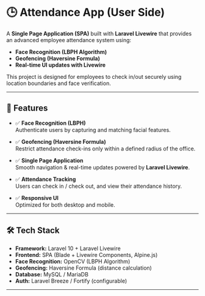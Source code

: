 # 🕒 Attendance App (User Side)

A **Single Page Application (SPA)** built with **Laravel Livewire** that provides an advanced employee attendance system using:

- **Face Recognition (LBPH Algorithm)**  
- **Geofencing (Haversine Formula)**  
- **Real-time UI updates with Livewire**  

This project is designed for employees to check in/out securely using location boundaries and face verification.

---

## 🚀 Features

- ✅ **Face Recognition (LBPH)**  
  Authenticate users by capturing and matching facial features.  

- ✅ **Geofencing (Haversine Formula)**  
  Restrict attendance check-ins only within a defined radius of the office.  

- ✅ **Single Page Application**  
  Smooth navigation & real-time updates powered by **Laravel Livewire**.  

- ✅ **Attendance Tracking**  
  Users can check in / check out, and view their attendance history.  

- ✅ **Responsive UI**  
  Optimized for both desktop and mobile.  

---

## 🛠️ Tech Stack

- **Framework:** Laravel 10 + Laravel Livewire  
- **Frontend:** SPA (Blade + Livewire Components, Alpine.js)  
- **Face Recognition:** OpenCV (LBPH Algorithm)  
- **Geofencing:** Haversine Formula (distance calculation)  
- **Database:** MySQL / MariaDB  
- **Auth:** Laravel Breeze / Fortify (configurable)  

---
